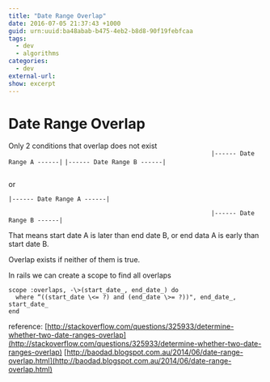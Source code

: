 ```yaml
--- 
title: "Date Range Overlap"
date: 2016-07-05 21:37:43 +1000
guid: urn:uuid:ba48abab-b475-4eb2-b8d8-90f19febfcaa
tags:
  - dev
  - algorithms
categories:
  - dev
external-url: 
show: excerpt
---
```


# Date Range Overlap

Only 2  conditions that overlap does not exist
`                                                        |------ Date Range A ------|`
`|------ Date Range B ------|                                                        `

or

`|------ Date Range A ------|                                                        `
`                                                        |------ Date Range B ------|`

That means start date A is later than end date B, or end data A is early than start date B.

Overlap exists if neither of them is true.

In rails we can create a scope to find all overlaps 

```
scope :overlaps, -\>(start_date_, end_date_) do
  where “((start_date \<= ?) and (end_date \>= ?))", end_date_, start_date_ 
end
```

reference:
[http://stackoverflow.com/questions/325933/determine-whether-two-date-ranges-overlap](http://stackoverflow.com/questions/325933/determine-whether-two-date-ranges-overlap)
[http://baodad.blogspot.com.au/2014/06/date-range-overlap.html](http://baodad.blogspot.com.au/2014/06/date-range-overlap.html)
